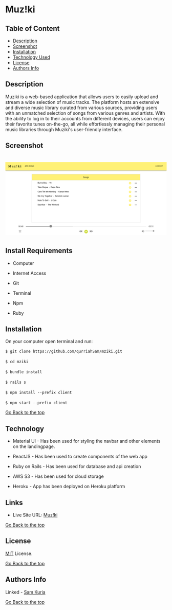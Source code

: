 # Muz!ki

## Table of Content

- [Description](#description)
- [Screenshot](#screenshot)
- [Installation](#install-requirements)
- [Technology Used](#technology)
- [License](#license)
- [Authors Info](#authors-Info)

## Description

Muziki is a web-based application that allows users to easily upload and stream a wide selection of music tracks. The platform hosts an extensive and diverse music library curated from various sources, providing users with an unmatched selection of songs from various genres and artists. With the ability to log in to their accounts from different devices, users can enjoy their favorite tunes on-the-go, all while effortlessly managing their personal music libraries through Muziki's user-friendly interface.

## Screenshot

# <p align=center><img src = "./client/src/img/Screenshot.png" width=700px></p>

## Install Requirements

- Computer

- Internet Access

- Git

- Terminal

- Npm

- Ruby

## Installation

On your computer open terminal and run:

    $ git clone https://github.com/qurriahSam/mziki.git

    $ cd mziki

    $ bundle install

    $ rails s

    $ npm install --prefix client

    $ npm start --prefix client

[Go Back to the top](#Muz!ki)

## Technology

- Material UI - Has been used for styling the navbar and other elements on the landingpage.

- ReactJS - Has been used to create components of the web app

- Ruby on Rails - Has been used for database and api creation

- AWS S3 - Has been used for cloud storage

- Heroku - App has been deployed on Heroku platform

## Links

- Live Site URL: [Muz!ki](https://muzeik.herokuapp.com/)

[Go Back to the top](#Muz!ki)

## License

[MIT](./LICENSE) License.

[Go Back to the top](#Muz!ki)

## Authors Info

Linked - [Sam Kuria](https://www.linkedin.com/in/sam-kuria-0904b01a1)

[Go Back to the top](#Muz!ki)
